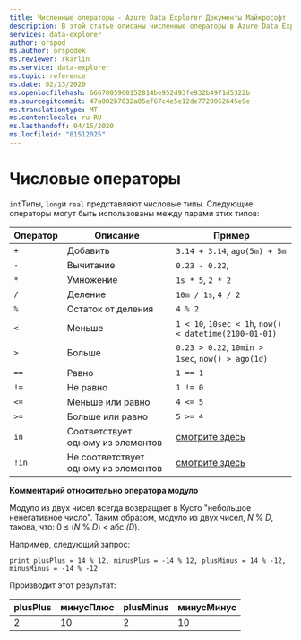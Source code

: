 ```yaml
---
title: Численные операторы - Azure Data Explorer Документы Майкрософт
description: В этой статье описаны численные операторы в Azure Data Explorer.
services: data-explorer
author: orspod
ms.author: orspodek
ms.reviewer: rkarlin
ms.service: data-explorer
ms.topic: reference
ms.date: 02/13/2020
ms.openlocfilehash: 6667005960152814be952d93fe932b4971d5322b
ms.sourcegitcommit: 47a002b7032a05ef67c4e5e12de7720062645e9e
ms.translationtype: MT
ms.contentlocale: ru-RU
ms.lasthandoff: 04/15/2020
ms.locfileid: "81512025"
---
```

# <a name="numerical-operators"></a>Числовые операторы

`int`Типы, `long`и `real` представляют числовые типы.
Следующие операторы могут быть использованы между парами этих типов:

Оператор       |Описание                         |Пример
---------------|------------------------------------|-----------------------
`+`            |Добавить                                 |`3.14 + 3.14`, `ago(5m) + 5m`
`-`            |Вычитание                            |`0.23 - 0.22`,
`*`            |Умножение                            |`1s * 5`, `2 * 2`
`/`            |Деление                              |`10m / 1s`, `4 / 2`
`%`            |Остаток от деления                              |`4 % 2`
`<`            |Меньше                                |`1 < 10`, `10sec < 1h`, `now() < datetime(2100-01-01)`
`>`            |Больше                             |`0.23 > 0.22`, `10min > 1sec`, `now() > ago(1d)`
`==`           |Равно                              |`1 == 1`
`!=`           |Не равно                          |`1 != 0`
`<=`           |Меньше или равно                       |`4 <= 5`
`>=`           |Больше или равно                    |`5 >= 4`
`in`           |Соответствует одному из элементов       |[смотрите здесь](inoperator.md)
`!in`          |Не соответствует одному из элементов   |[смотрите здесь](inoperator.md)

**Комментарий относительно оператора модуло**

Модуло из двух чисел всегда возвращает в Кусто "небольшое ненегативное число".
Таким образом, модуло из двух чисел, *N* % *D*, такова, что: 0 &le; (*N* % *D*) &lt; абс *(D*).

Например, следующий запрос:

```kusto
print plusPlus = 14 % 12, minusPlus = -14 % 12, plusMinus = 14 % -12, minusMinus = -14 % -12
```

Производит этот результат:

|plusPlus  | минусПлюс  | plusMinus  | минусМинус|
|----------|------------|------------|-----------|
|2         | 10         | 2          | 10        |